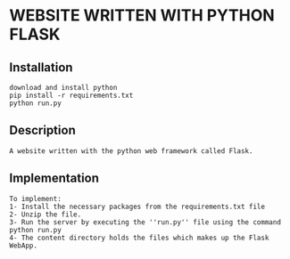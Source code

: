 # WEBSITE WRITTEN WITH PYTHON FLASK

## Installation

```
download and install python
pip install -r requirements.txt
python run.py
```

## Description
```
A website written with the python web framework called Flask.
```

## Implementation
```
To implement:
1- Install the necessary packages from the requirements.txt file
2- Unzip the file.
3- Run the server by executing the ''run.py'' file using the command python run.py
4- The content directory holds the files which makes up the Flask WebApp.
```
